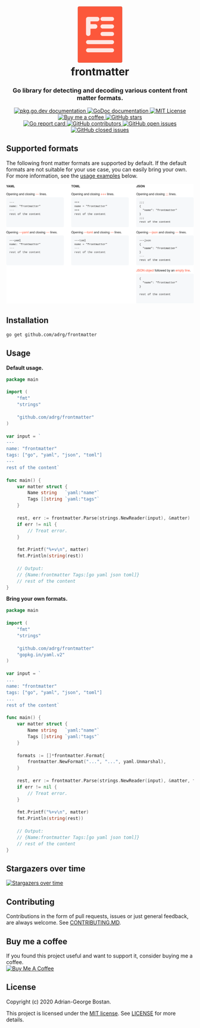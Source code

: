 <h1 align="center">
  <div>
    <img src="https://raw.githubusercontent.com/adrg/adrg.github.io/master/assets/projects/frontmatter/logo.png" width="120px" alt="frontmatter logo"/>
  </div>
  frontmatter
</h1>

<h3 align="center">Go library for detecting and decoding various content front matter formats.</h3>

<p align="center">
    <a href="https://pkg.go.dev/github.com/adrg/frontmatter">
        <img alt="pkg.go.dev documentation" src="https://img.shields.io/badge/go.dev-reference-007d9c?logo=go&logoColor=white">
    </a>
    <a href="https://godoc.org/github.com/adrg/frontmatter">
        <img alt="GoDoc documentation" src="https://img.shields.io/badge/godoc-reference-blue.svg?style=flat"/>
    </a>
    <a href="https://opensource.org/licenses/MIT" rel="nofollow">
        <img alt="MIT License" src="https://img.shields.io/github/license/adrg/frontmatter"/>
    </a>
    <a href="https://www.buymeacoffee.com/adrg">
        <img alt="Buy me a coffee" src="https://img.shields.io/static/v1.svg?label=%20&message=Buy%20me%20a%20coffee&color=FF813F&logo=buy%20me%20a%20coffee&logoColor=white"/>
    </a>
    <a alt="Github stars" href="https://github.com/adrg/frontmatter/stargazers">
        <img alt="GitHub stars" src="https://img.shields.io/github/stars/adrg/frontmatter?style=social">
    </a>
    <br />
    <a href="https://goreportcard.com/report/github.com/adrg/frontmatter">
        <img alt="Go report card" src="https://goreportcard.com/badge/github.com/adrg/frontmatter" />
    </a>
    <a href="https://github.com/adrg/frontmatter/graphs/contributors">
        <img alt="GitHub contributors" src="https://img.shields.io/github/contributors/adrg/frontmatter" />
    </a>
    <a href="https://github.com/adrg/frontmatter/issues?q=is%3Aopen+is%3Aissue">
        <img alt="GitHub open issues" src="https://img.shields.io/github/issues-raw/adrg/frontmatter">
    </a>
    <a href="https://github.com/adrg/frontmatter/issues?q=is%3Aissue+is%3Aclosed">
        <img alt="GitHub closed issues" src="https://img.shields.io/github/issues-closed-raw/adrg/frontmatter" />
    </a>

## Supported formats

The following front matter formats are supported by default. If the default
formats are not suitable for your use case, you can easily bring your own.
For more information, see the [usage examples](#usage) below.

![Default front matter formats](https://raw.githubusercontent.com/adrg/adrg.github.io/master/assets/projects/frontmatter/formats.png)



## Installation

```bash
go get github.com/adrg/frontmatter
```

## Usage

**Default usage.**

```go
package main

import (
	"fmt"
	"strings"

	"github.com/adrg/frontmatter"
)

var input = `
---
name: "frontmatter"
tags: ["go", "yaml", "json", "toml"]
---
rest of the content`

func main() {
	var matter struct {
		Name string   `yaml:"name"`
		Tags []string `yaml:"tags"`
	}

	rest, err := frontmatter.Parse(strings.NewReader(input), &matter)
	if err != nil {
		// Treat error.
	}

	fmt.Printf("%+v\n", matter)
	fmt.Println(string(rest))

	// Output:
	// {Name:frontmatter Tags:[go yaml json toml]}
	// rest of the content
}
```

**Bring your own formats.**

```go
package main

import (
	"fmt"
	"strings"

	"github.com/adrg/frontmatter"
	"gopkg.in/yaml.v2"
)

var input = `
...
name: "frontmatter"
tags: ["go", "yaml", "json", "toml"]
...
rest of the content`

func main() {
	var matter struct {
		Name string   `yaml:"name"`
		Tags []string `yaml:"tags"`
	}

	formats := []*frontmatter.Format{
		frontmatter.NewFormat("...", "...", yaml.Unmarshal),
	}

	rest, err := frontmatter.Parse(strings.NewReader(input), &matter, formats...)
	if err != nil {
		// Treat error.
	}

	fmt.Printf("%+v\n", matter)
	fmt.Println(string(rest))

	// Output:
	// {Name:frontmatter Tags:[go yaml json toml]}
	// rest of the content
}
```

## Stargazers over time

[![Stargazers over time](https://starchart.cc/adrg/frontmatter.svg)](https://starchart.cc/adrg/frontmatter)

## Contributing

Contributions in the form of pull requests, issues or just general feedback,
are always welcome.
See [CONTRIBUTING.MD](CONTRIBUTING.md).

## Buy me a coffee

If you found this project useful and want to support it, consider buying me a coffee.  
<a href="https://www.buymeacoffee.com/adrg">
    <img src="https://cdn.buymeacoffee.com/buttons/v2/arial-orange.png" alt="Buy Me A Coffee" height="42px">
</a>

## License

Copyright (c) 2020 Adrian-George Bostan.

This project is licensed under the [MIT license](https://opensource.org/licenses/MIT).
See [LICENSE](LICENSE) for more details.
